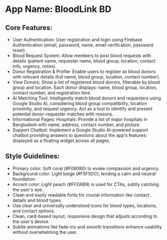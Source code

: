 # **App Name**: BloodLink BD

## Core Features:

- User Authentication: User registration and login using Firebase Authentication (email, password, name, email verification, password reset).
- Blood Request System: Allow members to post blood requests with details (patient name, requester name, blood group, location, contact info, urgency, notes).
- Donor Registration & Profile: Enable users to register as blood donors with relevant details (full name, blood group, location, contact number).
- View Donors: Show a list of registered blood donors, filterable by blood group and location. Each donor displays: name, blood group, location, contact number, and registration time.
- AI Matching Tool: Intelligently match blood donors and requesters using Google Studio AI, considering blood group compatibility, location proximity, and request urgency. Act as a tool to identify and present potential donor-requester matches with reasons.
- Informational Pages: Hospitals: Provide a list of major hospitals in Bangladesh with name, address, contact number, and picture.
- Support Chatbot: Implement a Google Studio AI-powered support chatbot providing answers to questions about the app's features; displayed as a floating widget across all pages.

## Style Guidelines:

- Primary color: Soft coral (#F08080) to evoke compassion and urgency.
- Background color: Light beige (#F5F5DC), lending a calm and neutral foundation.
- Accent color: Light peach (#FFDAB9) is used for CTAs, subtly catching the user's eye.
- Clean and easily readable fonts for crucial information like contact details and blood types.
- Use clear and universally understood icons for blood types, locations, and contact options.
- Clean, card-based layout, responsive design that adjusts according to the user's device.
- Subtle animations like fade-ins and smooth transitions enhance usability without overwhelming the user.